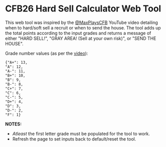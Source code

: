 # CFB26 Hard Sell Calculator Web Tool
This web tool was inspired by the [@MaxPlaysCFB](https://www.youtube.com/watch?v=fJ1jxkcjMoQ) YouTube video detailing when to hard/soft sell a recruit or when to send the house. The tool adds up the total points according to the input grades and returns a message of either "HARD SELL!", "GRAY AREA! (Sell at your own risk)", or "SEND THE HOUSE".

Grade number values (as per the [video](https://www.youtube.com/watch?v=fJ1jxkcjMoQ)):

    {"A+": 13,
    "A": 12,
    "A-": 11,
    "B+": 10,
    "B": 9,
    "B-": 8,
    "C+": 7,
    "C": 6,
    "C-": 5,
    "D+": 4,
    "D": 3,
    "D-": 2,
    "F": 1}

    
<b>NOTES:</b>
- _Atleast_ the first letter grade must be populated for the tool to work.
- Refresh the page to set inputs back to default/reset the tool.
